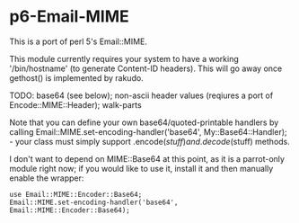p6-Email-MIME
=============

This is a port of perl 5's Email::MIME.

This module currently requires your system to have a working '/bin/hostname' (to generate Content-ID headers). This will go away once gethost() is implemented by rakudo.

TODO: base64 (see below); non-ascii header values (reqiures a port of Encode::MIME::Header); walk-parts

Note that you can define your own base64/quoted-printable handlers by calling Email::MIME.set-encoding-handler('base64', My::Base64::Handler); - your class must simply support .encode($stuff) and .decode($stuff) methods.

I don't want to depend on MIME::Base64 at this point, as it is a parrot-only module right now; if you would like to use it, install it and then manually enable the wrapper:

    use Email::MIME::Encoder::Base64;
    Email::MIME.set-encoding-handler('base64', Email::MIME::Encoder::Base64);

